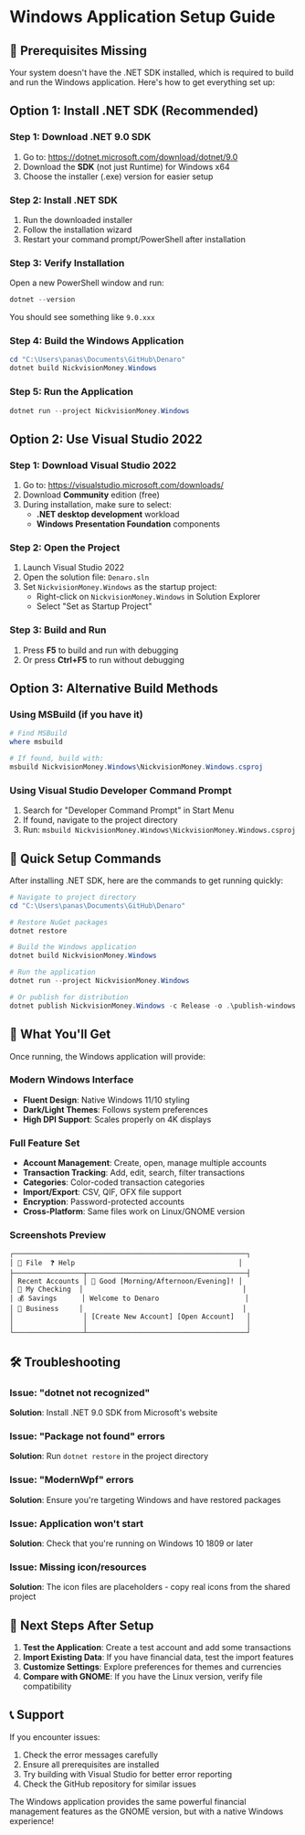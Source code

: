 # Windows Application Setup Guide

## 🚨 Prerequisites Missing

Your system doesn't have the .NET SDK installed, which is required to build and run the Windows application. Here's how to get everything set up:

## Option 1: Install .NET SDK (Recommended)

### Step 1: Download .NET 9.0 SDK
1. Go to: https://dotnet.microsoft.com/download/dotnet/9.0
2. Download the **SDK** (not just Runtime) for Windows x64
3. Choose the installer (.exe) version for easier setup

### Step 2: Install .NET SDK
1. Run the downloaded installer
2. Follow the installation wizard
3. Restart your command prompt/PowerShell after installation

### Step 3: Verify Installation
Open a new PowerShell window and run:
```powershell
dotnet --version
```
You should see something like `9.0.xxx`

### Step 4: Build the Windows Application
```powershell
cd "C:\Users\panas\Documents\GitHub\Denaro"
dotnet build NickvisionMoney.Windows
```

### Step 5: Run the Application
```powershell
dotnet run --project NickvisionMoney.Windows
```

## Option 2: Use Visual Studio 2022

### Step 1: Download Visual Studio 2022
1. Go to: https://visualstudio.microsoft.com/downloads/
2. Download **Community** edition (free)
3. During installation, make sure to select:
   - **.NET desktop development** workload
   - **Windows Presentation Foundation** components

### Step 2: Open the Project
1. Launch Visual Studio 2022
2. Open the solution file: `Denaro.sln`
3. Set `NickvisionMoney.Windows` as the startup project:
   - Right-click on `NickvisionMoney.Windows` in Solution Explorer
   - Select "Set as Startup Project"

### Step 3: Build and Run
1. Press **F5** to build and run with debugging
2. Or press **Ctrl+F5** to run without debugging

## Option 3: Alternative Build Methods

### Using MSBuild (if you have it)
```powershell
# Find MSBuild
where msbuild

# If found, build with:
msbuild NickvisionMoney.Windows\NickvisionMoney.Windows.csproj
```

### Using Visual Studio Developer Command Prompt
1. Search for "Developer Command Prompt" in Start Menu
2. If found, navigate to the project directory
3. Run: `msbuild NickvisionMoney.Windows\NickvisionMoney.Windows.csproj`

## 🔧 Quick Setup Commands

After installing .NET SDK, here are the commands to get running quickly:

```powershell
# Navigate to project directory
cd "C:\Users\panas\Documents\GitHub\Denaro"

# Restore NuGet packages
dotnet restore

# Build the Windows application
dotnet build NickvisionMoney.Windows

# Run the application
dotnet run --project NickvisionMoney.Windows

# Or publish for distribution
dotnet publish NickvisionMoney.Windows -c Release -o .\publish-windows
```

## 📁 What You'll Get

Once running, the Windows application will provide:

### Modern Windows Interface
- **Fluent Design**: Native Windows 11/10 styling
- **Dark/Light Themes**: Follows system preferences
- **High DPI Support**: Scales properly on 4K displays

### Full Feature Set
- **Account Management**: Create, open, manage multiple accounts
- **Transaction Tracking**: Add, edit, search, filter transactions
- **Categories**: Color-coded transaction categories
- **Import/Export**: CSV, QIF, OFX file support
- **Encryption**: Password-protected accounts
- **Cross-Platform**: Same files work on Linux/GNOME version

### Screenshots Preview
```
┌─────────────────────────────────────────────────────────┐
│ 📁 File  ❓ Help                                        │
├─────────────────┬───────────────────────────────────────┤
│ Recent Accounts │ 👋 Good [Morning/Afternoon/Evening]! │
│ 📄 My Checking  │                                       │
│ 💰 Savings      │ Welcome to Denaro                     │
│ 🏢 Business     │                                       │
│                 │ [Create New Account] [Open Account]   │
│                 │                                       │
└─────────────────┴───────────────────────────────────────┘
```

## 🛠️ Troubleshooting

### Issue: "dotnet not recognized"
**Solution**: Install .NET 9.0 SDK from Microsoft's website

### Issue: "Package not found" errors
**Solution**: Run `dotnet restore` in the project directory

### Issue: "ModernWpf" errors
**Solution**: Ensure you're targeting Windows and have restored packages

### Issue: Application won't start
**Solution**: Check that you're running on Windows 10 1809 or later

### Issue: Missing icon/resources
**Solution**: The icon files are placeholders - copy real icons from the shared project

## 🎯 Next Steps After Setup

1. **Test the Application**: Create a test account and add some transactions
2. **Import Existing Data**: If you have financial data, test the import features
3. **Customize Settings**: Explore preferences for themes and currencies
4. **Compare with GNOME**: If you have the Linux version, verify file compatibility

## 📞 Support

If you encounter issues:
1. Check the error messages carefully
2. Ensure all prerequisites are installed
3. Try building with Visual Studio for better error reporting
4. Check the GitHub repository for similar issues

The Windows application provides the same powerful financial management features as the GNOME version, but with a native Windows experience! 
